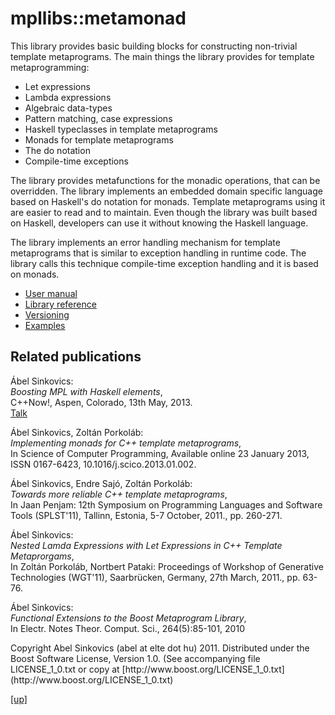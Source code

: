 # mpllibs::metamonad

This library provides basic building blocks for constructing non-trivial
template metaprograms. The main things the library provides for template
metaprogramming:

* Let expressions
* Lambda expressions
* Algebraic data-types
* Pattern matching, case expressions
* Haskell typeclasses in template metaprograms
* Monads for template metaprograms
* The do notation
* Compile-time exceptions

The library provides metafunctions for the monadic operations, that can be
overridden.
The library implements an embedded domain specific language based on
Haskell's do notation for monads. Template metaprograms using it are easier to
read and to maintain. Even though the library was built based on Haskell,
developers can use it without knowing the Haskell language.

The library implements an error handling mechanism for template metaprograms
that is similar to exception handling in runtime code. The library calls this
technique compile-time exception handling and it is based on monads.

* [User manual](manual.html)
* [Library reference](reference.html)
* [Versioning](versioning.html)
* [Examples](
    https://github.com/sabel83/mpllibs/tree/master/libs/metamonad/example
  )

## Related publications

Ábel Sinkovics: <br />
*Boosting MPL with Haskell elements*, <br />
C++Now!, Aspen, Colorado, 13th May, 2013. <br />
[Talk](http://www.youtube.com/watch?v=aIj034VCUD8)

Ábel Sinkovics, Zoltán Porkoláb: <br />
*Implementing monads for C++ template metaprograms*, <br />
In Science of Computer Programming, Available online 23 January 2013, ISSN
0167-6423, 10.1016/j.scico.2013.01.002.

Ábel Sinkovics, Endre Sajó, Zoltán Porkoláb: <br />
*Towards more reliable C++ template metaprograms*, <br />
In Jaan Penjam: 12th Symposium on Programming Languages and Software Tools
(SPLST'11), Tallinn, Estonia, 5-7 October, 2011., pp. 260-271.

Ábel Sinkovics: <br />
*Nested Lamda Expressions with Let Expressions in C++ Template Metaprorgams*,
<br />
In Zoltán Porkoláb, Nortbert Pataki: Proceedings of Workshop of Generative
Technologies (WGT'11), Saarbrücken, Germany, 27th March, 2011., pp. 63-76.

Ábel Sinkovics: <br />
*Functional Extensions to the Boost Metaprogram Library*, <br />
In Electr. Notes Theor. Comput. Sci., 264(5):85-101, 2010

<p class="copyright">
Copyright Abel Sinkovics (abel at elte dot hu) 2011.
Distributed under the Boost Software License, Version 1.0.
(See accompanying file LICENSE_1_0.txt or copy at
[http://www.boost.org/LICENSE_1_0.txt](http://www.boost.org/LICENSE_1_0.txt)
</p>

[[up]](../../../index.html)
<br />

